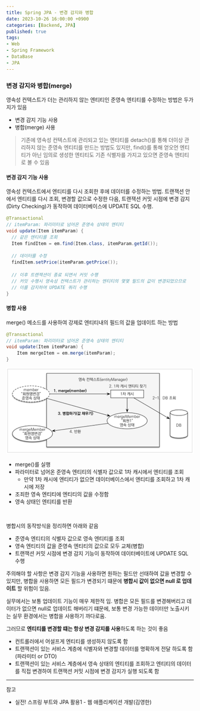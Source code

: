 ```yaml
---
title: Spring JPA - 변경 감지와 병합
date: 2023-10-26 16:00:00 +0900
categories: [Backend, JPA]
published: true
tags:
- Web
- Spring Framework
- DataBase
- JPA
---
```


### 변경 감지와 병합(merge)
영속성 컨텍스트가 더는 관리하지 않는 엔티티인 준영속 엔티티를 수정하는 방법은 두가지가 있음
  - 변경 감지 기능 사용
  - 병합(merge) 사용

> 기존에 영속성 컨텍스트에 관리되고 있는 엔티티를 detach()를 통해 더이상 관리하지 않는 준영속 엔티티를 만드는 방법도 있지만, find()를 통해 얻오언 엔티티가 아닌 임의로 생성한 엔티티도 기존 식별자를 가지고 있으면 준영속 엔티티로 볼 수 있음

#### 변경 감지 기능 사용
영속성 컨텍스트에서 엔티티를 다시 조회한 후에 데이터를 수정하는 방법.
트랜잭션 안에서 엔티티를 다시 조회, 변경할 값으로 수정한 다음,
트랜잭션 커밋 시점에 변경 감지(Dirty Checking)가 동작하여 데이터베이스에 UPDATE SQL 수행.

```java
@Transactional
// itemParam: 파리미터로 넘어온 준영속 상태의 엔티티
void update(Item itemParam) {
  // 같은 엔티티를 조회
  Item findItem = em.find(Item.class, itemParam.getId());

  // 데이터를 수정
  findItem.setPrice(itemParam.getPrice()); 

  // 이후 트랜잭션이 종료 되면서 커밋 수행
  // 커밋 수행시 영속성 컨텍스트가 관리하는 엔티티의 몇몇 필드의 값이 변경되었으므로
  // 이를 감지하여 UPDATE 쿼리 수행
}
```

#### 병합 사용
merge() 메소드를 사용하여 강제로 엔티티내의 필드의 값을 업데이트 하는 방법

```java
@Transactional
// itemParam: 파리미터로 넘어온 준영속 상태의 엔티티
void update(Item itemParam) {
    Item mergeItem = em.merge(itemParam);
}
```

![Alt text](/assets/posts/img/spring/spring_jpa_1/spring_jpa_10_01.png)
  - merge()를 실행
  - 파라미터로 넘어온 준영속 엔티티의 식별자 값으로 1차 캐시에서 엔티티를 조회
    - 만약 1차 캐시에 엔티티가 없으면 데이터베이스에서 엔티티를 조회하고 1차 캐시에 저장
  - 조죄한 영속 엔티티에 엔티티의 값을 수정함
  - 영속 상태인 엔티티를 반환

<br>

병합시의 동작방식을 정리하면 아래와 같음
  - 준영속 엔티티의 식별자 값으로 영속 엔티티를 조회
  - 영속 엔티티의 값을 준영속 엔티티의 값으로 모두 교체(병합)
  - 트랜잭션 커밋 시점에 변경 감지 기능이 동작하여 데이터베이트에 UPDATE SQL 수행

주의해야 할 사항은
변경 감지 기능을 사용하면 원하는 필드만 선태하여 값을 변경할 수 있지만,
병합을 사용하면 모든 필드가 변경되기 떄문에 **병합시 값이 없으면 null 로 업데이트** 할 위험이 있음.

실무에서는 보통 업데이트 기능이 매우 제한적 임.
병합은 모든 필드를 변경해버리고 데이터가 없으면 null로 업데이트 해버리기 떄문에, 보통 변경 가능한 데이터만 노출시키는 실무 환경에서는 병합을 사용하기 까다로움.

그러므로 **엔티티를 변경할 떄는 항상 변경 감지를 사용**하도록 하는 것이 좋음
  - 컨트롤러에서 어설프게 엔티티를 생성하지 않도록 함
  - 트랜잭션이 있는 서비스 계층에 식별자와 변경할 데이터를 명확하게 전달 하도록 함(파라미터 or DTO)
  - 트랜잭션이 있는 서비스 계층에서 영속 상태의 엔티티를 조회하고 엔티티의 데이터를 직접 변경하여 트랜잭션 커밋 시점에 변경 감지가 실행 되도록 함

---
참고 
 - 실전! 스프링 부트와 JPA 활용1 - 웹 애플리케이션 개발(김영한)

